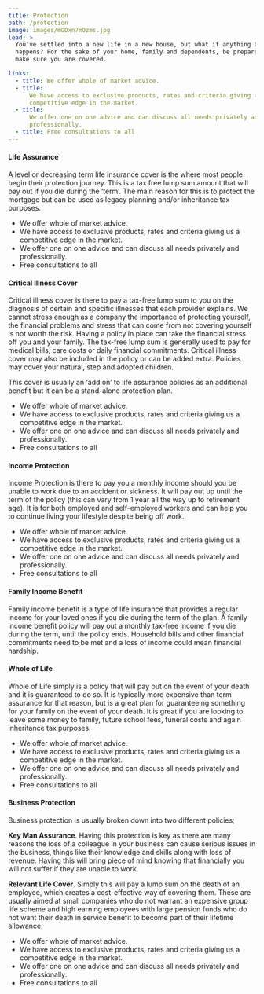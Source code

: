 ```yaml
---
title: Protection
path: /protection
image: images/mODxn7mOzms.jpg
lead: >
  You’ve settled into a new life in a new house, but what if anything bad
  happens? For the sake of your home, family and dependents, be prepared and
  make sure you are covered.

links:
  - title: We offer whole of market advice.
  - title:
      We have access to exclusive products, rates and criteria giving us a
      competitive edge in the market.
  - title:
      We offer one on one advice and can discuss all needs privately and
      professionally.
  - title: Free consultations to all
---
```


#### Life Assurance

A level or decreasing term life insurance cover is the where most people begin
their protection journey. This is a tax free lump sum amount that will pay out
if you die during the ‘term’. The main reason for this is to protect the
mortgage but can be used as legacy planning and/or inheritance tax purposes.

- We offer whole of market advice.
- We have access to exclusive products, rates and criteria giving us a
  competitive edge in the market.
- We offer one on one advice and can discuss all needs privately and
  professionally.
- Free consultations to all

#### Critical Illness Cover

Critical illness cover is there to pay a tax-free lump sum to you on the
diagnosis of certain and specific illnesses that each provider explains. We
cannot stress enough as a company the importance of protecting yourself, the
financial problems and stress that can come from not covering yourself is not
worth the risk. Having a policy in place can take the financial stress off you
and your family. The tax-free lump sum is generally used to pay for medical
bills, care costs or daily financial commitments. Critical illness cover may
also be included in the policy or can be added extra. Policies may cover your
natural, step and adopted children.

This cover is usually an ‘add on’ to life assurance policies as an additional
benefit but it can be a stand-alone protection plan.

- We offer whole of market advice.
- We have access to exclusive products, rates and criteria giving us a
  competitive edge in the market.
- We offer one on one advice and can discuss all needs privately and
  professionally.
- Free consultations to all

#### Income Protection

Income Protection is there to pay you a monthly income should you be unable to
work due to an accident or sickness. It will pay out up until the term of the
policy (this can vary from 1 year all the way up to retirement age). It is for
both employed and self-employed workers and can help you to continue living your
lifestyle despite being off work.

- We offer whole of market advice.
- We have access to exclusive products, rates and criteria giving us a
  competitive edge in the market.
- We offer one on one advice and can discuss all needs privately and
  professionally.
- Free consultations to all

#### Family Income Benefit

Family income benefit is a type of life insurance that provides a regular income
for your loved ones if you die during the term of the plan. A family income
benefit policy will pay out a monthly tax-free income if you die during the
term, until the policy ends. Household bills and other financial commitments
need to be met and a loss of income could mean financial hardship.

#### Whole of Life

Whole of Life simply is a policy that will pay out on the event of your death
and it is guaranteed to do so. It is typically more expensive than term
assurance for that reason, but is a great plan for guaranteeing something for
your family on the event of your death. It is great if you are looking to leave
some money to family, future school fees, funeral costs and again inheritance
tax purposes.

- We offer whole of market advice.
- We have access to exclusive products, rates and criteria giving us a
  competitive edge in the market.
- We offer one on one advice and can discuss all needs privately and
  professionally.
- Free consultations to all

#### Business Protection

Business protection is usually broken down into two different policies;

**Key Man Assurance**. Having this protection is key as there are many reasons
the loss of a colleague in your business can cause serious issues in the
business, things like their knowledge and skills along with loss of revenue.
Having this will bring piece of mind knowing that financially you will not
suffer if they are unable to work.

**Relevant Life Cover**. Simply this will pay a lump sum on the death of an
employee, which creates a cost-effective way of covering them. These are usually
aimed at small companies who do not warrant an expensive group life scheme and
high earning employees with large pension funds who do not want their death in
service benefit to become part of their lifetime allowance.

- We offer whole of market advice.
- We have access to exclusive products, rates and criteria giving us a
  competitive edge in the market.
- We offer one on one advice and can discuss all needs privately and
  professionally.
- Free consultations to all
